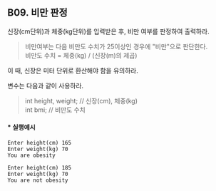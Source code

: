 ## B09. 비만 판정

신장(cm단위)과 체중(kg단위)를 입력받은 후, 비만 여부를 판정하여 출력하라. 
>비만여부는 다음 비만도 수치가 25이상인 경우에 "비만"으로 판단한다.     
비만도 수치 = 체중(kg) / (신장(m)의 제곱)    

이 때, 신장은 미터 단위로 환산해야 함을 유의하라. 

변수는 다음과 같이 사용하라.

>int height, weight; // 신장(cm), 체중(kg)    
int bmi; // 비만도 수치



#### * 실행예시
<pre><code>Enter height(cm) 165
Enter weight(kg) 70
You are obesity
</code></pre>
<pre><code>Enter height(cm) 185
Enter weight(kg) 70
You are not obesity
</code></pre>
